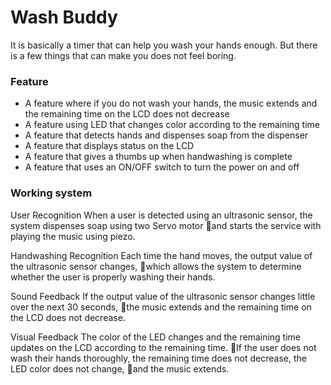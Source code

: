 # Wash Buddy
It is basically a timer that can help you wash your hands enough.
But there is a few things that can make you does not feel boring.



### Feature 
* A feature where if you do not wash your hands, the music extends and the remaining time on the LCD does not decrease
* A feature using LED that changes color according to the remaining time 
* A feature that detects hands and dispenses soap from the dispenser
* A feature that displays status on the LCD
* A feature that gives a thumbs up when handwashing is complete
* A feature that uses an ON/OFF switch to turn the power on and off



### Working system
User Recognition
When a user is detected using an ultrasonic sensor, the system dispenses soap using two Servo motor and starts the service with playing the music using piezo.

Handwashing Recognition
Each time the hand moves, the output value of the ultrasonic sensor changes, which allows the system to determine whether the user is properly washing their hands.

Sound Feedback
If the output value of the ultrasonic sensor changes little over the next 30 seconds, the music extends and the remaining time on the LCD does not decrease.

Visual Feedback
The color of the LED changes and the remaining time updates on the LCD according to the remaining time. If the user does not wash their hands thoroughly,
the remaining time does not decrease, the LED color does not change, and the music extends. 

